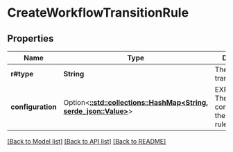 # CreateWorkflowTransitionRule

## Properties

Name | Type | Description | Notes
------------ | ------------- | ------------- | -------------
**r#type** | **String** | The type of the transition rule. | 
**configuration** | Option<[**::std::collections::HashMap<String, serde_json::Value>**](serde_json::Value.md)> | EXPERIMENTAL. The configuration of the transition rule. | [optional]

[[Back to Model list]](../README.md#documentation-for-models) [[Back to API list]](../README.md#documentation-for-api-endpoints) [[Back to README]](../README.md)


